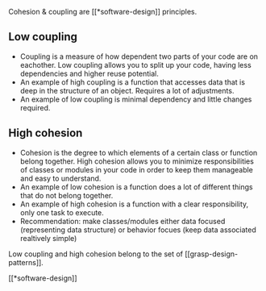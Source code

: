 Cohesion & coupling are [[*software-design]] principles.

## Low coupling

- Coupling is a measure of how dependent two parts of your code are on eachother. Low coupling allows you to split up your code, having less dependencies and higher reuse potential.
- An example of high coupling is a function that accesses data that is deep in the structure of an object. Requires a lot of adjustments.
- An example of low coupling is minimal dependency and little changes required.

## High cohesion

- Cohesion is the degree to which elements of a certain class or function belong together. High cohesion allows you to minimize responsibilities of classes or modules in your code in order to keep them manageable and easy to understand.
- An example of low cohesion is a function does a lot of different things that do not belong together.
- An example of high cohesion is a function with a clear responsibility, only one task to execute.
- Recommendation: make classes/modules either data focused (representing data structure) or behavior focues (keep data associated realtively simple)

Low coupling and high cohesion belong to the set of [[grasp-design-patterns]].

[[*software-design]]
